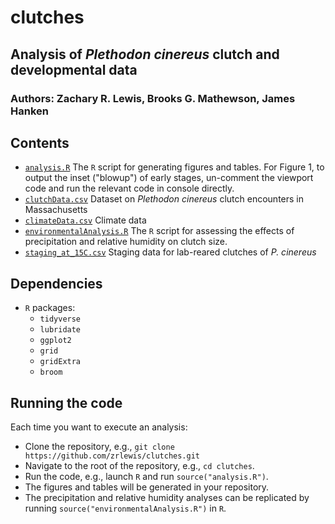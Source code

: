 # clutches


## Analysis of _Plethodon cinereus_ clutch and developmental data

### Authors: Zachary R. Lewis, Brooks G. Mathewson, James Hanken


## Contents

- [`analysis.R`](./analysis.R) The `R` script for generating figures and tables. For Figure 1, to output the inset ("blowup")
 of early stages, un-comment the viewport code and run the relevant code in console directly.
- [`clutchData.csv`](./clutchData.csv) Dataset on _Plethodon cinereus_ clutch encounters in Massachusetts
- [`climateData.csv`](./climateData.csv) Climate data
- [`environmentalAnalysis.R`](./environmentalAnalysis.R) The `R` script for assessing the effects of precipitation and relative humidity on clutch size.
- [`staging_at_15C.csv`](./staging_at_15C.csv) Staging data for lab-reared clutches of _P. cinereus_

## Dependencies

- `R` packages:
	+ `tidyverse`
	+ `lubridate`
	+ `ggplot2`
	+ `grid`
	+ `gridExtra`
	+ `broom`

## Running the code

Each time you want to execute an analysis:

- Clone the repository, e.g., `git clone https://github.com/zrlewis/clutches.git`
- Navigate to the root of the repository, e.g., `cd clutches`.
- Run the code, e.g., launch `R` and run `source("analysis.R")`.
- The figures and tables will be generated in your repository.
- The precipitation and relative humidity analyses can be replicated by running `source("environmentalAnalysis.R")` in `R`.
